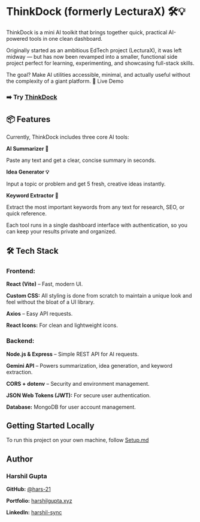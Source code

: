 # ThinkDock (formerly LecturaX) 🛠️💡

ThinkDock is a mini AI toolkit that brings together quick, practical AI-powered tools in one clean dashboard.

Originally started as an ambitious EdTech project (LecturaX), it was left midway — but has now been revamped into a smaller, functional side project perfect for learning, experimenting, and showcasing full-stack skills.

The goal?
Make AI utilities accessible, minimal, and actually useful without the complexity of a giant platform.
🚀 Live Demo

### **➡️ Try [ThinkDock](https://thinkdock.vercel.app/)**

## 📦 Features

Currently, ThinkDock includes three core AI tools:

**AI Summarizer 📝**

Paste any text and get a clear, concise summary in seconds.

**Idea Generator 💡**

Input a topic or problem and get 5 fresh, creative ideas instantly.

**Keyword Extractor 🔑**

Extract the most important keywords from any text for research, SEO, or quick reference.

Each tool runs in a single dashboard interface with authentication, so you can keep your results private and organized.

## 🛠️ Tech Stack

### Frontend:

**React (Vite)** – Fast, modern UI.

**Custom CSS:** All styling is done from scratch to maintain a unique look and feel without the bloat of a UI library.

**Axios** – Easy API requests.

**React Icons:** For clean and lightweight icons.

### Backend:

**Node.js & Express** – Simple REST API for AI requests.

**Gemini API** – Powers summarization, idea generation, and keyword extraction.

**CORS + dotenv** – Security and environment management.

**JSON Web Tokens (JWT):** For secure user authentication.

**Database:** MongoDB for user account management.

## Getting Started Locally

To run this project on your own machine, follow [Setup.md](https://github.com/hars-21/thinkdock/blob/main/Setup.md)

## Author

### Harshil Gupta

**GitHub:** [@hars-21](https://github.com/hars-21/)

**Portfolio:** [harshilgupta.xyz](https://www.harshilgupta.xyz/)

**LinkedIn:** [harshil-sync](https://www.linkedin.com/in/harshil-sync/)
